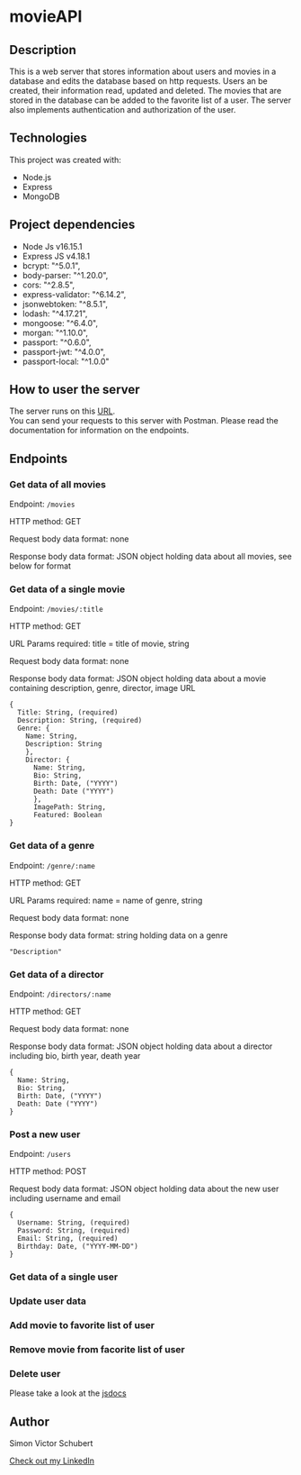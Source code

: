 # movieAPI
 
## Description
This is a web server that stores information about users and movies in a database and edits the database based on http requests.
Users an be created, their information read, updated and deleted.
The movies that are stored in the database can be added to the favorite list of a user. The server also implements authentication and authorization of the user.

## Technologies
This project was created with:
* Node.js
* Express
* MongoDB

## Project dependencies
* Node Js v16.15.1
* Express JS v4.18.1
* bcrypt: "^5.0.1",
* body-parser: "^1.20.0",
* cors: "^2.8.5",
* express-validator: "^6.14.2",
* jsonwebtoken: "^8.5.1",
* lodash: "^4.17.21",
* mongoose: "^6.4.0",
* morgan: "^1.10.0",
* passport: "^0.6.0",
* passport-jwt: "^4.0.0",
* passport-local: "^1.0.0"

## How to user the server
The server runs on this [URL](https://movie-app-svs.herokuapp.com/). <br/>
You can send your requests to this server with Postman.
Please read the documentation for information on the endpoints.

## Endpoints

### Get data of all movies
Endpoint: ```/movies```

HTTP method: GET

Request body data format: none

Response body data format: JSON object holding data about all movies, see below for format

### Get data of a single movie
Endpoint: ```/movies/:title```

HTTP method: GET

URL Params required: title = title of movie, string

Request body data format: none

Response body data format: JSON object holding data about a movie containing description, genre, director, image URL
```
{
  Title: String, (required)
  Description: String, (required)
  Genre: {
    Name: String,
    Description: String
    },
    Director: {
      Name: String,
      Bio: String,
      Birth: Date, ("YYYY")
      Death: Date ("YYYY")
      },
      ImagePath: String,
      Featured: Boolean
}
```

### Get data of a genre
Endpoint: ```/genre/:name```

HTTP method: GET

URL Params required: name = name of genre, string

Request body data format: none

Response body data format: string holding data on a genre

```
"Description"
```

### Get data of a director
Endpoint: ```/directors/:name```

HTTP method: GET

Request body data format: none

Response body data format: JSON object holding data about a director including bio, birth year, death year
```
{
  Name: String,
  Bio: String,
  Birth: Date, ("YYYY")
  Death: Date ("YYYY")
}
```

### Post a new user
Endpoint: ```/users```

HTTP method: POST

Request body data format: JSON object holding data about the new user including username and email
```
{
  Username: String, (required)
  Password: String, (required)
  Email: String, (required)
  Birthday: Date, ("YYYY-MM-DD")
}
````

### Get data of a single user
### Update user data
### Add movie to favorite list of user
### Remove movie from facorite list of user
### Delete user






Please take a look at the [jsdocs](https://github.com/SimonVS97/movie/tree/main/out)

## Author
Simon Victor Schubert

[Check out my LinkedIn](https://www.linkedin.com/in/simon-schubert/)
